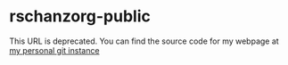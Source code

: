 # rschanzorg-public

This URL is deprecated. You can find the source code for my webpage at [my personal git instance](https://git.rschanz.org/rschanzorg-public)
